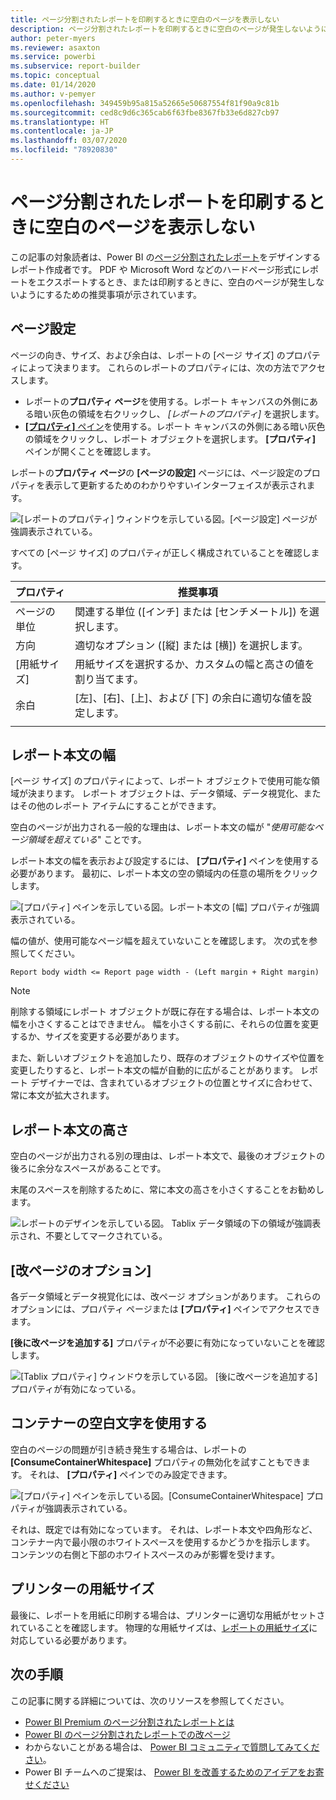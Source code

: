```yaml
---
title: ページ分割されたレポートを印刷するときに空白のページを表示しない
description: ページ分割されたレポートを印刷するときに空白のページが発生しないようにデザインするためのガイダンス。
author: peter-myers
ms.reviewer: asaxton
ms.service: powerbi
ms.subservice: report-builder
ms.topic: conceptual
ms.date: 01/14/2020
ms.author: v-pemyer
ms.openlocfilehash: 349459b95a815a52665e50687554f81f90a9c81b
ms.sourcegitcommit: ced8c9d6c365cab6f63fbe8367fb33e6d827cb97
ms.translationtype: HT
ms.contentlocale: ja-JP
ms.lasthandoff: 03/07/2020
ms.locfileid: "78920830"
---
```

# <a name="avoid-blank-pages-when-printing-paginated-reports"></a>ページ分割されたレポートを印刷するときに空白のページを表示しない

この記事の対象読者は、Power BI の[ページ分割されたレポート](../paginated-reports/paginated-reports-report-builder-power-bi.md)をデザインするレポート作成者です。 PDF や Microsoft Word などのハードページ形式にレポートをエクスポートするとき、または印刷するときに、空白のページが発生しないようにするための推奨事項が示されています。

## <a name="page-setup"></a>ページ設定

ページの向き、サイズ、および余白は、レポートの [ページ サイズ] のプロパティによって決まります。 これらのレポートのプロパティには、次の方法でアクセスします。

- レポートの**プロパティ ページ**を使用する。レポート キャンバスの外側にある暗い灰色の領域を右クリックし、 _[レポートのプロパティ]_ を選択します。
- [ **[プロパティ]** ペイン](../paginated-reports/paginated-reports-report-design-view.md#4-properties-pane)を使用する。レポート キャンバスの外側にある暗い灰色の領域をクリックし、レポート オブジェクトを選択します。 **[プロパティ]** ペインが開くことを確認します。

レポートの**プロパティ ページ**の **[ページの設定]** ページには、ページ設定のプロパティを表示して更新するためのわかりやすいインターフェイスが表示されます。

![[レポートのプロパティ] ウィンドウを示している図。[ページ設定] ページが強調表示されている。](media/report-paginated-blank-page/report-page-setup-properties.png)

すべての [ページ サイズ] のプロパティが正しく構成されていることを確認します。

|プロパティ|推奨事項|
|---------|---------|
|ページの単位|関連する単位 ([インチ] または [センチメートル]) を選択します。|
|方向|適切なオプション ([縦] または [横]) を選択します。|
|[用紙サイズ]|用紙サイズを選択するか、カスタムの幅と高さの値を割り当てます。|
|余白|[左]、[右]、[上]、および [下] の余白に適切な値を設定します。|
|||

## <a name="report-body-width"></a>レポート本文の幅

[ページ サイズ] のプロパティによって、レポート オブジェクトで使用可能な領域が決まります。 レポート オブジェクトは、データ領域、データ視覚化、またはその他のレポート アイテムにすることができます。

空白のページが出力される一般的な理由は、レポート本文の幅が "_使用可能なページ領域を超えている_" ことです。

レポート本文の幅を表示および設定するには、 **[プロパティ]** ペインを使用する必要があります。 最初に、レポート本文の空の領域内の任意の場所をクリックします。

![[プロパティ] ペインを示している図。レポート本文の [幅] プロパティが強調表示されている。](media/report-paginated-blank-page/report-body-properties-width.png)

幅の値が、使用可能なページ幅を超えていないことを確認します。 次の式を参照してください。

```Report body width <= Report page width - (Left margin + Right margin)```

> [!NOTE]
> 削除する領域にレポート オブジェクトが既に存在する場合は、レポート本文の幅を小さくすることはできません。 幅を小さくする前に、それらの位置を変更するか、サイズを変更する必要があります。
>
> また、新しいオブジェクトを追加したり、既存のオブジェクトのサイズや位置を変更したりすると、レポート本文の幅が自動的に広がることがあります。 レポート デザイナーでは、含まれているオブジェクトの位置とサイズに合わせて、常に本文が拡大されます。

## <a name="report-body-height"></a>レポート本文の高さ

空白のページが出力される別の理由は、レポート本文で、最後のオブジェクトの後ろに余分なスペースがあることです。

末尾のスペースを削除するために、常に本文の高さを小さくすることをお勧めします。

![レポートのデザインを示している図。 Tablix データ領域の下の領域が強調表示され、不要としてマークされている。](media/report-paginated-blank-page/report-body-remove-trailing-space.png)

## <a name="page-break-options"></a>[改ページのオプション]

各データ領域とデータ視覚化には、改ページ オプションがあります。 これらのオプションには、プロパティ ページまたは **[プロパティ]** ペインでアクセスできます。

**[後に改ページを追加する]** プロパティが不必要に有効になっていないことを確認します。

![[Tablix プロパティ] ウィンドウを示している図。 [後に改ページを追加する] プロパティが有効になっている。](media/report-paginated-blank-page/data-region-page-break-option-after.png)

## <a name="consume-container-whitespace"></a>コンテナーの空白文字を使用する

空白のページの問題が引き続き発生する場合は、レポートの **[ConsumeContainerWhitespace]** プロパティの無効化を試すこともできます。 それは、 **[プロパティ]** ペインでのみ設定できます。

![[プロパティ] ペインを示している図。[ConsumeContainerWhitespace] プロパティが強調表示されている。](media/report-paginated-blank-page/report-properties-consumecontainerwhitespace.png)

それは、既定では有効になっています。 それは、レポート本文や四角形など、コンテナー内で最小限のホワイトスペースを使用するかどうかを指示します。 コンテンツの右側と下部のホワイトスペースのみが影響を受けます。

## <a name="printer-paper-size"></a>プリンターの用紙サイズ

最後に、レポートを用紙に印刷する場合は、プリンターに適切な用紙がセットされていることを確認します。 物理的な用紙サイズは、[レポートの用紙サイズ](#page-setup)に対応している必要があります。

## <a name="next-steps"></a>次の手順

この記事に関する詳細については、次のリソースを参照してください。

- [Power BI Premium のページ分割されたレポートとは](../paginated-reports/paginated-reports-report-builder-power-bi.md)
- [Power BI のページ分割されたレポートでの改ページ](../paginated-reports/paginated-reports-pagination.md)
- わからないことがある場合は、 [Power BI コミュニティで質問してみてください](https://community.powerbi.com/)。
- Power BI チームへのご提案は、 [Power BI を改善するためのアイデアをお寄せください](https://ideas.powerbi.com)
